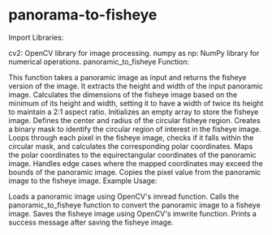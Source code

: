 # panorama-to-fisheye

Import Libraries:

cv2: OpenCV library for image processing.
numpy as np: NumPy library for numerical operations.
panoramic_to_fisheye Function:

This function takes a panoramic image as input and returns the fisheye version of the image.
It extracts the height and width of the input panoramic image.
Calculates the dimensions of the fisheye image based on the minimum of its height and width, setting it to have a width of twice its height to maintain a 2:1 aspect ratio.
Initializes an empty array to store the fisheye image.
Defines the center and radius of the circular fisheye region.
Creates a binary mask to identify the circular region of interest in the fisheye image.
Loops through each pixel in the fisheye image, checks if it falls within the circular mask, and calculates the corresponding polar coordinates.
Maps the polar coordinates to the equirectangular coordinates of the panoramic image.
Handles edge cases where the mapped coordinates may exceed the bounds of the panoramic image.
Copies the pixel value from the panoramic image to the fisheye image.
Example Usage:

Loads a panoramic image using OpenCV's imread function.
Calls the panoramic_to_fisheye function to convert the panoramic image to a fisheye image.
Saves the fisheye image using OpenCV's imwrite function.
Prints a success message after saving the fisheye image.